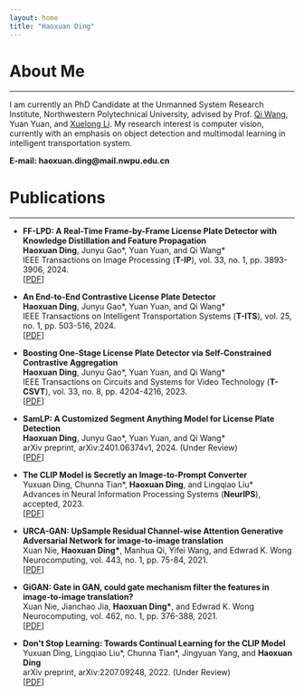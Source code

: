 ```yaml
---
layout: home
title: "Haoxuan Ding"
---
```


# About Me
---

I am currently an PhD Candidate at the Unmanned System Research Institute, Northwestern Polytechnical University, advised by Prof. [Qi Wang](https://crabwq.github.io/), Yuan Yuan, and [Xuelong Li](https://scholar.google.com/citations?user=ahUibskAAAAJ). My research interest is computer vision, currently with an emphasis on object detection and multimodal learning in intelligent transportation system.

<p><b> E-mail: haoxuan.ding@mail.nwpu.edu.cn </b></p> 

# Publications
---
- **FF-LPD: A Real-Time Frame-by-Frame License Plate Detector with Knowledge Distillation and Feature Propagation** 
<br>**Haoxuan Ding**, Junyu Gao\*, Yuan Yuan, and Qi Wang\*
<br>IEEE Transactions on Image Processing (**T-IP**), vol. 33, no. 1, pp. 3893-3906, 2024.
<br>\[[PDF](https://ieeexplore.ieee.org/document/10564853)\]

- **An End-to-End Contrastive License Plate Detector** 
<br>**Haoxuan Ding**, Junyu Gao\*, Yuan Yuan, and Qi Wang\*
<br>IEEE Transactions on Intelligent Transportation Systems (**T-ITS**), vol. 25, no. 1, pp. 503-516, 2024.
<br>\[[PDF](https://ieeexplore.ieee.org/document/10227746)\]

- **Boosting One-Stage License Plate Detector via Self-Constrained Contrastive Aggregation** 
<br>**Haoxuan Ding**, Junyu Gao\*, Yuan Yuan, and Qi Wang\*
<br>IEEE Transactions on Circuits and Systems for Video Technology (**T-CSVT**), vol. 33, no. 8, pp. 4204-4216, 2023.
<br>\[[PDF](https://ieeexplore.ieee.org/document/10034778)\]

- **SamLP: A Customized Segment Anything Model for License Plate Detection** 
<br>**Haoxuan Ding**, Junyu Gao\*, Yuan Yuan, and Qi Wang\*
<br>arXiv preprint, arXiv:2401.06374v1, 2024. (Under Review)
<br>\[[PDF](https://arxiv.org/abs/2401.06374)\]

- **The CLIP Model is Secretly an Image-to-Prompt Converter** 
<br>Yuxuan Ding, Chunna Tian\*, **Haoxuan Ding**, and Lingqiao Liu\*
<br>Advances in Neural Information Processing Systems (**NeurIPS**), accepted, 2023.
<br>\[[PDF](https://arxiv.org/abs/2305.12716)\]

- **URCA-GAN: UpSample Residual Channel-wise Attention Generative Adversarial Network for image-to-image translation** 
<br>Xuan Nie, **Haoxuan Ding\***, Manhua Qi, Yifei Wang, and Edwrad K. Wong
<br>Neurocomputing, vol. 443, no. 1, pp. 75-84, 2021.
<br>\[[PDF](https://www.sciencedirect.com/science/article/pii/S0925231221003106)\]

- **GiGAN: Gate in GAN, could gate mechanism filter the features in image-to-image translation?** 
<br>Xuan Nie, Jianchao Jia, **Haoxuan Ding\***, and Edwrad K. Wong
<br>Neurocomputing, vol. 462, no. 1, pp. 376-388, 2021.
<br>\[[PDF](https://www.sciencedirect.com/science/article/pii/S092523122101167X)\]

- **Don't Stop Learning: Towards Continual Learning for the CLIP Model** 
<br>Yuxuan Ding, Lingqiao Liu\*, Chunna Tian\*, Jingyuan Yang, and **Haoxuan Ding**
<br>arXiv preprint, arXiv:2207.09248, 2022. (Under Review)
<br>\[[PDF](https://arxiv.org/abs/2207.09248)\]


<!-- 
# Publications
---

- **Stimuli-Aware Visual Emotion Analysis** 
    <br>**Jingyuan Yang**, Jie Li, Xiumei Wang, Yuxuan Ding, and Xinbo Gao\*
    <br>IEEE Transactions on Image Processing (**TIP**), 30, 7432-7445, 2021
    <br>\[[PDF](https://ieeexplore.ieee.org/stamp/stamp.jsp?tp=&arnumber=9524517)\]
    
    <div align="center">
    <img src="../assets/1.png" width="60%">
    </div>
    
- **SOLVER: Scene-Object Interrelated Visual Emotion Reasoning Network** 
    <br>**Jingyuan Yang**, Xinbo Gao\*, Leida Li, Xiumei Wang, and Jinshan Ding
    <br>IEEE Transactions on Image Processing (**TIP**), 30, 8686-8701, 2021
    <br>\[[PDF](https://ieeexplore.ieee.org/stamp/stamp.jsp?tp=&arnumber=9580604)\]
    
    <div align="center">
    <img src="../assets/2.png" width="60%">
    </div>
    
- **A Circular-Structured Representation for Visual Emotion Distribution Learning** 
    <br>**Jingyuan Yang**, Jie Li, Leida Li, Xiumei Wang, and Xinbo Gao\*
    <br>Proceedings of the IEEE/CVF Conference on Computer Vision and Pattern Recognition (**CVPR**), 4237-4246, 2021
    <br>\[[PDF](https://openaccess.thecvf.com/content/CVPR2021/html/Yang_A_Circular-Structured_Representation_for_Visual_Emotion_Distribution_Learning_CVPR_2021_paper.html)\]
    
    <div align="center">
    <img src="../assets/3.png" width="60%">
    </div>
    
- **Seeking Subjectivity in Visual Emotion Distribution Learning** 
    <br>**Jingyuan Yang**, Jie Li, Leida Li, Xiumei Wang, Yuxuan Ding, and Xinbo Gao\*
    <br>IEEE Transactions on Image Processing (**TIP**), 31, 5189-5202, 2022
    <br>\[[PDF](https://ieeexplore.ieee.org/abstract/document/9846869)\]
    
    <div align="center">
    <img src="../assets/4.png" width="60%">
    </div>
    
# Experiences
---

- **Outstanding Graduate of Shaanxi Province**, by Education Department of Shaanxi Provincial Government, 2022
- **China National Scholarship**, by Ministry of Education of the People's Republic of China, 2021
- **China National Scholarship**, by Ministry of Education of the People's Republic of China, 2015
- **Speaking as the only student representative at the 90th Anniversary Celebration of Xidian University**, 2021

# Hobbies
---

- **English Speech** (First place in the Northwest Region Postgraduate English Speech Contest)
- **Badminton** (Women's singles champion in the Freshmen Cup at Xidian Univeristy)
- **Piano** (Amateur six level certificate of piano)
 -->
